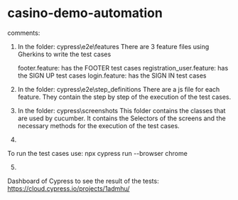 # casino-demo-automation

comments:
1) In the folder: cypress\e2e\features
   There are 3 feature files using Gherkins to write the test cases
   
    footer.feature: has the FOOTER test cases
    registration_user.feature: has the SIGN UP test cases
    login.feature: has the SIGN IN test cases

2) In the folder: cypress\e2e\step_definitions
    There are a js file for each feature. They contain the step by step of the execution of the test cases.

3) In the folder: cypress\screenshots
   This folder contains the classes that are used by cucumber.
   It contains the Selectors of the screens and the necessary methods for the execution of the test cases.

4)
To run the test cases use:
npx cypress run --browser chrome

5)
Dashboard of Cypress to see the result of the tests:
https://cloud.cypress.io/projects/1admhu/